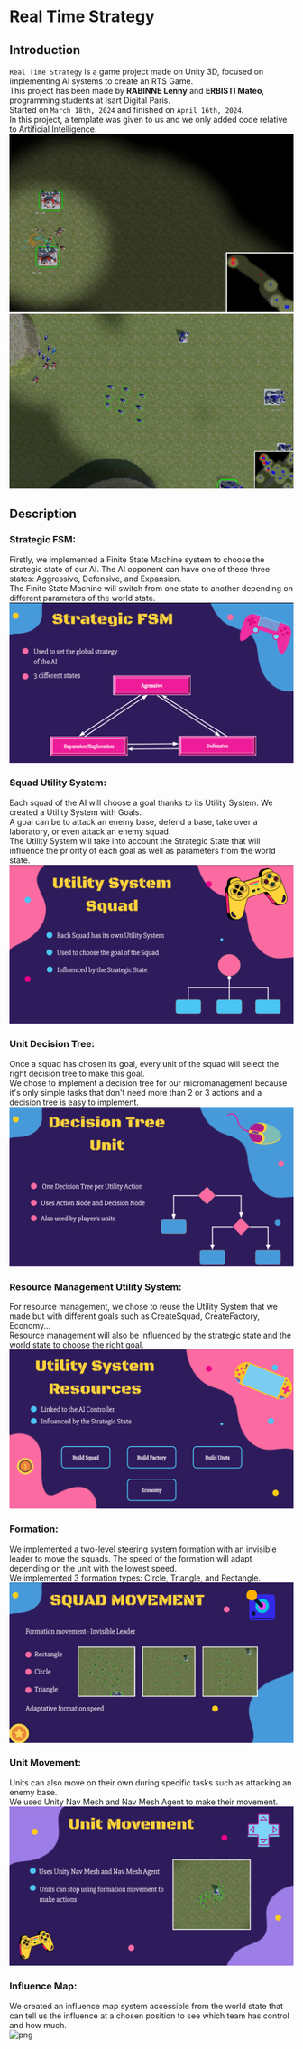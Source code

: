 # Real Time Strategy

## Introduction
 `Real Time Strategy` is a game project made on Unity 3D, focused on implementing AI systems to create an RTS Game. <br>
 This project has been made by **RABINNE Lenny** and **ERBISTI Matéo**, programming students at Isart Digital Paris. <br>
 Started on `March 18th, 2024` and finished on `April 16th, 2024`. <br>
 In this project, a template was given to us and we only added code relative to Artificial Intelligence.
![png](./Images/Game.png)<br>
![png](./Images/Battle.png)<br>


## Description

### Strategic FSM:
Firstly, we implemented a Finite State Machine system to choose the strategic state of our AI. The AI opponent can have one of these three states: Aggressive, Defensive, and Expansion. <br>
The Finite State Machine will switch from one state to another depending on different parameters of the world state.
![png](./Images/FSMStrategic.png)<br>

### Squad Utility System:
Each squad of the AI will choose a goal thanks to its Utility System. We created a Utility System with Goals. <br> A goal can be to attack an enemy base, defend a base, take over a laboratory, or even attack an enemy squad. <br>
The Utility System will take into account the Strategic State that will influence the priority of each goal as well as parameters from the world state. <br>
![png](./Images/SquadUS.png)<br>

### Unit Decision Tree:
Once a squad has chosen its goal, every unit of the squad will select the right decision tree to make this goal. <br>
We chose to implement a decision tree for our micromanagement because it's only simple tasks that don't need more than 2 or 3 actions and a decision tree is easy to implement. <br>
![png](./Images/UnitDT.png)<br>

### Resource Management Utility System:
For resource management, we chose to reuse the Utility System that we made but with different goals such as CreateSquad, CreateFactory, Economy... <br>
Resource management will also be influenced by the strategic state and the world state to choose the right goal. <br>
![png](./Images/ResourceUS.png)<br>

### Formation:
We implemented a two-level steering system formation with an invisible leader to move the squads. The speed of the formation will adapt depending on the unit with the lowest speed. <br>
We implemented 3 formation types: Circle, Triangle, and Rectangle. <br>
![png](./Images/SquadMovement.png)<br>

### Unit Movement:
Units can also move on their own during specific tasks such as attacking an enemy base. <br> We used Unity Nav Mesh and Nav Mesh Agent to make their movement.
![png](./Images/UnitMovement.png)<br>

### Influence Map:
We created an influence map system accessible from the world state that can tell us the influence at a chosen position to see which team has control and how much. <br>
![png](./Images/InfluenceMap.png)<br>

